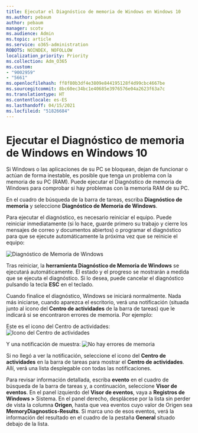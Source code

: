 ```yaml
---
title: Ejecutar el Diagnóstico de memoria de Windows en Windows 10
ms.author: pebaum
author: pebaum
manager: scotv
ms.audience: Admin
ms.topic: article
ms.service: o365-administration
ROBOTS: NOINDEX, NOFOLLOW
localization_priority: Priority
ms.collection: Adm_O365
ms.custom:
- "9002959"
- "5661"
ms.openlocfilehash: ff8f80b3df4e3809e844195128f4d99cbc4667be
ms.sourcegitcommit: 8bc60ec34bc1e40685e3976576e04a2623f63a7c
ms.translationtype: HT
ms.contentlocale: es-ES
ms.lasthandoff: 04/15/2021
ms.locfileid: "51826684"
---
```

# <a name="run-windows-memory-diagnostics-in-windows-10"></a>Ejecutar el Diagnóstico de memoria de Windows en Windows 10

Si Windows o las aplicaciones de su PC se bloquean, dejan de funcionar o actúan de forma inestable, es posible que tenga un problema con la memoria de su PC (RAM). Puede ejecutar el Diagnóstico de memoria de Windows para comprobar si hay problemas con la memoria RAM de su PC.

En el cuadro de búsqueda de la barra de tareas, escriba **Diagnóstico de memoria** y seleccione **Diagnóstico de Memoria de Windows**. 

Para ejecutar el diagnóstico, es necesario reiniciar el equipo. Puede reiniciar inmediatamente (si lo hace, guarde primero su trabajo y cierre los mensajes de correo y documentos abiertos) o programar el diagnóstico para que se ejecute automáticamente la próxima vez que se reinicie el equipo:

![Diagnóstico de Memoria de Windows](media/windows-memory-diagnostic.png)

Tras reiniciar, la **herramienta Diagnóstico de Memoria de Windows** se ejecutará automáticamente. El estado y el progreso se mostrarán a medida que se ejecuta el diagnóstico. Si lo desea, puede cancelar el diagnóstico pulsando la tecla **ESC** en el teclado.

Cuando finalice el diagnóstico, Windows se iniciará normalmente.
Nada más iniciarse, cuando aparezca el escritorio, verá una notificación (situada junto al icono del **Centro de actividades** de la barra de tareas) que le indicará si se encontraron errores de memoria. Por ejemplo:

Este es el icono del Centro de actividades: ![Icono del Centro de actividades](media/action-center-icon.png) 

Y una notificación de muestra: ![No hay errores de memoria](media/no-memory-errors.png)

Si no llegó a ver la notificación, seleccione el icono del **Centro de actividades** en la barra de tareas para mostrar el **Centro de actividades**. Allí, verá una lista desplegable con todas las notificaciones.

Para revisar información detallada, escriba **evento** en el cuadro de búsqueda de la barra de tareas y, a continuación, seleccione **Visor de eventos**. En el panel izquierdo del **Visor de eventos**, vaya a **Registros de Windows >** Sistema. En el panel derecho, desplácese por la lista sin perder de vista la columna **Origen**, hasta que vea eventos cuyo valor de Origen sea **MemoryDiagnostics-Results**. Si marca uno de esos eventos, verá la información del resultado en el cuadro de la pestaña **General** situado debajo de la lista.
